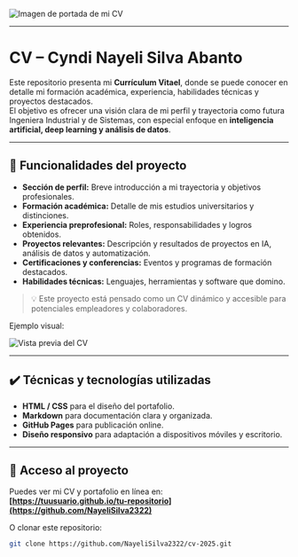 <!-- Imagen de portada -->
![Imagen de portada de mi CV](  )

---

# CV – Cyndi Nayeli Silva Abanto

Este repositorio presenta mi **Currículum Vitael**, donde se puede conocer en detalle mi formación académica, experiencia, habilidades técnicas y proyectos destacados.  
El objetivo es ofrecer una visión clara de mi perfil y trayectoria como futura Ingeniera Industrial y de Sistemas, con especial enfoque en **inteligencia artificial, deep learning y análisis de datos**.

---

## 🔨 Funcionalidades del proyecto

- **Sección de perfil:** Breve introducción a mi trayectoria y objetivos profesionales.
- **Formación académica:** Detalle de mis estudios universitarios y distinciones.
- **Experiencia preprofesional:** Roles, responsabilidades y logros obtenidos.
- **Proyectos relevantes:** Descripción y resultados de proyectos en IA, análisis de datos y automatización.
- **Certificaciones y conferencias:** Eventos y programas de formación destacados.
- **Habilidades técnicas:** Lenguajes, herramientas y software que domino.

> 💡 Este proyecto está pensado como un CV dinámico y accesible para potenciales empleadores y colaboradores.

Ejemplo visual:

![Vista previa del CV](ruta/de/tu/imagen_o_gif.gif)

---

## ✔️ Técnicas y tecnologías utilizadas

- **HTML / CSS** para el diseño del portafolio.
- **Markdown** para documentación clara y organizada.
- **GitHub Pages** para publicación online.
- **Diseño responsivo** para adaptación a dispositivos móviles y escritorio.

---

## 📁 Acceso al proyecto

Puedes ver mi CV y portafolio en línea en:  
**[https://tuusuario.github.io/tu-repositorio](https://github.com/NayeliSilva2322)**  

O clonar este repositorio:  

```bash
git clone https://github.com/NayeliSilva2322/cv-2025.git
